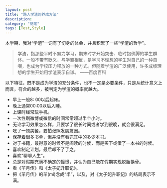 ```yaml
---
layout: post
title: "路人学渣的养成方法"
description:
category: "随笔"
tags: [Test,Style]
---
```


本学期，我对“学渣”一词有了切身的体会，并且积累了一些“学渣的哲学”。

> 学渣，指那些平时不努力学习，期末时才开始突击、临时抱佛脚的学生群体。一般不带有贬义，与学霸相反，是学习不理想的学生对自己的一种自嘲，也成为学校压力释放的一种方式。但随着学渣的广泛使用，许多成绩理想的学生开始用学渣表示自谦。   ——百度百科

以下特征，既不是成为学渣的充分条件，也不一定是必要条件，只是从统计意义上而言，符合的越多，被判定为学渣的概率就越大。

- 早上一般8: 00以后起床。
- 晚上通常00:00以后入睡。
- 上课时经常玩手机。
- 一次性刷微博或微信的时间常常超过半个小时。
- 无论学习效果怎么样，只要学了很长时间或者学到很晚，就会很满足。
- 吃了一顿美餐，要拍张照发朋友圈。
- 保存着很多书单，但并没有看完其中的多少本书。
- 对于书籍，最得意的时候不是阅读的时候，而是买下或借了一本书的时候。
- 喜欢制定计划，最后却不了了之。
- 喜欢"聊聊人生"。
- 总是对假期充满不确定的憧憬，并认为自己能在假期实现脱胎换骨。
- 看《羋月传》和《太子妃升职记》。
- 把《羋月传》的羋(mǐ)念成“半”，以及，对《太子妃升职记》的结局表示不满。
